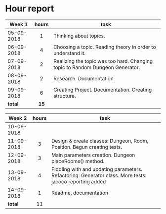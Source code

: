 # Hour report


| Week 1     | hours | task                                                                          |
|------------|:-----:|-------------------------------------------------------------------------------|
| 05-09-2018 | 1     | Thinking about topics.                                                        |
| 06-09-2018 | 4     | Choosing a topic. Reading theory in order to understand it.                   |
| 07-09-2018 | 2     | Realizing the topic was too hard. Changing topic to Random Dungeon Generator. |
| 08-09-2018 | 2     | Research. Documentation.                                                      |
| 09-09-2018 | 6     | Creating Project. Documentation. Creating structure.                          |
| __total__  | __15__ |      |



| Week 2     | hours | task |
|------------|:-----:|-------------------------------------------------------------------------------|
| 10-09-2018 |       |      |
| 11-09-2018 | 3     | Design & create classes: Dungeon, Room, Position. Begun creating tests.  |
| 12-09-2018 | 3     | Main parameters creation. Dungeon placeRooms() method.     |
| 13-09-2018 | 4     | Fiddling with and updating parameters. Refactoring: Generator class. More tests: jacoco reporting added  |
| 14-09-2018 | 1     | Readme, documentation     |
| __total__ | 11     |      |

